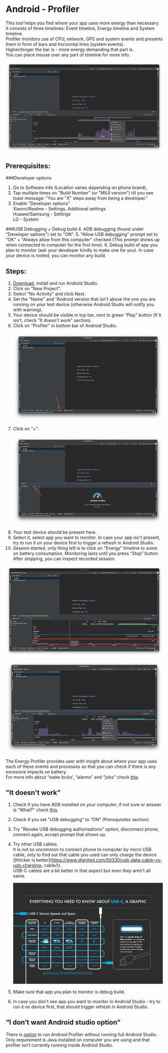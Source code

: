 # Android - Profiler

This tool helps you find where your app uses more energy than necessary.  
It consists of three timelines: Event timeline, Energy timeline and System timeline.  
Profiler monitors use of CPU, network, GPS and system events and presents them in form of bars and horizontal lines (system events).  
Higher/longer the bar is - more energy demanding that part is.  
You can place mouse over any part of timeline for more info.

 ![1_battery.png](/img/1_battery.png)


## Prerequisites:
###Developer options
1.  Go to Software info (Location varies depending on phone brand), 
2.  Tap multiple 	times on "Build Number" (or "MIUI version") till you see toast 	message: "You are "X" steps away from being a developer."  
3. Enable "Developer options"  
Xiaomi/Realme - Settings, Additional settings  
Huawei/Samsung - Settings  
LG - System

###USB Debugging + Debug build
4. ADB debugging (found under "Developer options") set to "ON".
5. "Allow USB debugging" prompt set to "OK" + "Always allow from this computer" checked (This prompt shows up when connected to computer for the first time).
6. Debug build of app you plan to monitor (ask your developer kindly to make one for you). In case your device is rooted, you can monitor any build.	

## Steps:

1. [Download](https://developer.android.com/studio), install and run Android Studio.
2. Click on "New Project".
3. Select "No Activity" and click Next.
4. Set the "Name" and "Android version that isn't above the one you are running on your test device (otherwise Android Studio will notify you with warning).
5. Your device should be visible in top bar, next to green “Play” button (If it isn’t, check "It doesn't work” section).
6. Click on "Profiler" in bottom bar of Android Studio.  
 <span style="display:block; margin-top:15px; margin-bottom:15px; margin-left:auto; margin-right:auto; width:100%;">![2_battery.png](/img/2_battery.png)</span>  
7. Click on "+".  
 <span style="display:block; margin-top:15px; margin-bottom:15px; margin-left:auto; margin-right:auto; width:100%;">![3_battery.png](/img/3_battery.png)</span>  
8. Your test device should be present here.
9. Select it, select app you want to monitor.
In case your app isn't present, try to run it on your device first 
to trigger a refresh in Android Studio.
10. Session started, only thing left is to click on "Energy" timeline to zoom on battery consumption. 
Monitoring lasts until you press “Stop” button. After stopping, you can inspect recorded session.

 ![4_battery.png](/img/4_battery.png)</span>

 ![5_battery.png](/img/5_battery.png)</span> 
  

The Energy Profiler provides user with insight about where your app uses each of these events and processes so that you can check if there is any excessive impacts on battery.  
For more info about “wake locks’, “alarms” and “jobs” check [this](https://infinum.com/handbook/books/qa/tools/using-adb).

 

## "It doesn't work" 

1. Check if you have ADB installed on your computer, if not sure or answer is "What?" check [this](https://infinum.com/handbook/books/qa/tools/using-adb).
2. Check if you set "USB debugging" to “ON" (Prerequisites section).  
3. Try "Revoke USB debugging authorisations" option, disconnect phone, connect again, accept prompt that shows up.  
4. Try other USB cables.  
	It is not so uncommon to connect phone to computer by micro USB cable, only 	to find out that cable you used can only charge the device ([thicker is 	better](https://www.dignited.com/50330/usb-data-cable-vs-usb-charging-	cable/)).  
	USB-C cables are a bit better in that aspect but even they aren't all same.
	  
	![6_battery.png](/img/6_battery.png)  
5. Make sure that app you plan to monitor is debug build.  
6. In case you don't see app you want to monitor in Android Studio - try to run it on device first, that should trigger refresh in Android Studio. 

## “I don’t want Android studio option”

There is [option](https://developer.android.com/studio/profile/android-profiler#standalone-profilers) to run Android Profiler without running full Android Studio.  
Only requirement is Java installed on computer you are using and that profiler isn’t currently running inside Android Studio.
